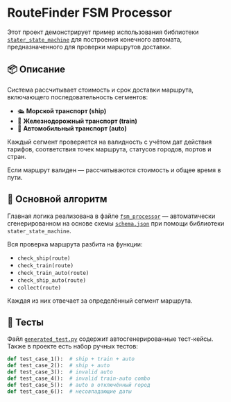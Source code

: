 # RouteFinder FSM Processor

Этот проект демонстрирует пример использования библиотеки [`stater_state_machine`](https://github.com/PhoenixNazarov/stater-fsm-code) для построения конечного автомата, предназначенного для проверки маршрутов доставки.

## 📦 Описание

Система рассчитывает стоимость и срок доставки маршрута, включающего последовательность сегментов:

- 🛳 **Морской транспорт (ship)**
- 🚂 **Железнодорожный транспорт (train)**
- 🚚 **Автомобильный транспорт (auto)**

Каждый сегмент проверяется на валидность с учётом дат действия тарифов, соответствия точек маршрута, статусов городов, портов и стран.

Если маршрут валиден — рассчитываются стоимость и общее время в пути.

## 🧠 Основной алгоритм

Главная логика реализована в файле [`fsm_processor`](route_finder/generated_fsm.py) — автоматически сгенерированном на основе схемы [`schema.json`](route_finder/schema.json) при помощи библиотеки `stater_state_machine`.

Вся проверка маршрута разбита на функции:

- `check_ship(route)`
- `check_train(route)`
- `check_train_auto(route)`
- `check_ship_auto(route)`
- `collect(route)`

Каждая из них отвечает за определённый сегмент маршрута.

## 🧪 Тесты

Файл [`generated_test.py`](tests/generated_test.py) содержит автосгенерированные тест-кейсы. Также в проекте есть набор ручных тестов:

```python
def test_case_1():  # ship + train + auto
def test_case_2():  # ship + auto
def test_case_3():  # invalid auto
def test_case_4():  # invalid train-auto combo
def test_case_5():  # auto в отключённый город
def test_case_6():  # несовпадающие даты
```
